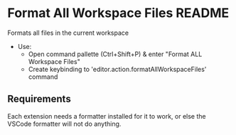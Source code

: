 # Format All Workspace Files README

Formats all files in the current workspace

* Use:
  * Open command pallette (Ctrl+Shift+P) & enter "Format ALL Workspace Files"
  * Create keybinding to 'editor.action.formatAllWorkspaceFiles' command


## Requirements

Each extension needs a formatter installed for it to work, or else the VSCode formatter will not do anything.